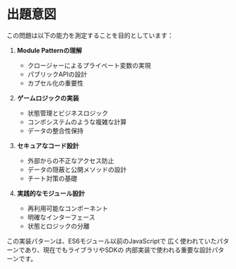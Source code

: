 # 出題意図

この問題は以下の能力を測定することを目的としています：

1. **Module Patternの理解**
   - クロージャーによるプライベート変数の実現
   - パブリックAPIの設計
   - カプセル化の重要性

2. **ゲームロジックの実装**
   - 状態管理とビジネスロジック
   - コンボシステムのような複雑な計算
   - データの整合性保持

3. **セキュアなコード設計**
   - 外部からの不正なアクセス防止
   - データの隠蔽と公開メソッドの設計
   - チート対策の基礎

4. **実践的なモジュール設計**
   - 再利用可能なコンポーネント
   - 明確なインターフェース
   - 状態とロジックの分離

この実装パターンは、ES6モジュール以前のJavaScriptで
広く使われていたパターンであり、現在でもライブラリやSDKの
内部実装で使われる重要な設計パターンです。
